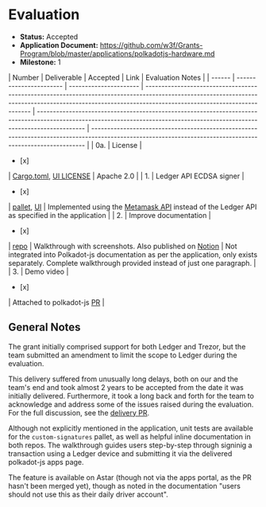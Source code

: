 # Evaluation

- **Status:** Accepted
- **Application Document:** https://github.com/w3f/Grants-Program/blob/master/applications/polkadotjs-hardware.md
- **Milestone:** 1

| Number | Deliverable             | Accepted               | Link                                                                                                                                                                                                   | Evaluation Notes                                                                                                                                                            |
| ------ | ----------------------- | ---------------------- | ------------------------------------------------------------------------------------------------------------------------------------------------------------------------------------------------------ | --------------------------------------------------------------------------------------------------------------------------------------------------------------------------- | ---------------------------------------------------------------------------------------------------------------------------------------------------------- |
| 0a.    | License                 | <ul><li>[x] </li></ul> | [Cargo.toml](https://github.com/AstarNetwork/astar-frame/blob/polkadot-v0.9.24/frame/custom-signatures/Cargo.toml), [UI LICENSE](https://github.com/hoonsubin/apps/blob/page/custom-signature/LICENSE) | Apache 2.0                                                                                                                                                                  |
| 1.     | Ledger API ECDSA signer | <ul><li>[x] </li></ul> | [pallet](https://github.com/AstarNetwork/astar-frame/tree/polkadot-v0.9.24/frame/custom-signatures), [UI](https://github.com/polkadot-js/apps/pull/5903/files)                                         | Implemented using the [Metamask API](https://docs.metamask.io/guide/signing-data.html#signing-data-with-metamask) instead of the Ledger API as specified in the application |
| 2.     | Improve documentation   | <ul><li>[x] </li></ul> | [repo](https://github.com/gluneau/polkadotjs-ecdsa-hardware)                                                                                                                                           | Walkthrough with screenshots. Also published on [Notion](https://astarnetwork.notion.site/Backup-MetaMask-Support-ed399d80c11e4202a056776c20c64370)                         | Not integrated into Polkadot-js documentation as per the application, only exists separately. Complete walkthrough provided instead of just one paragraph. |
| 3.     | Demo video              | <ul><li>[x] </li></ul> | Attached to polkadot-js [PR](https://github.com/polkadot-js/apps/pull/5903)                                                                                                                            |

## General Notes

The grant initially comprised support for both Ledger and Trezor, but the team submitted an amendment to limit the scope to Ledger during the evaluation.

This delivery suffered from unusually long delays, both on our and the team's end and took almost 2 years to be accepted from the date it was initially delivered.
Furthermore, it took a long back and forth for the team to acknowledge and address some of the issues raised during the evaluation.
For the full discussion, see the [delivery PR](https://github.com/w3f/Grant-Milestone-Delivery/pull/83).

Although not explicitly mentioned in the application, unit tests are available for the `custom-signatures` pallet, as well as helpful inline documentation in both repos.
The walkthrough guides users step-by-step through signinig a transaction using a Ledger device and submitting it via the delivered polkadot-js apps page.

The feature is available on Astar (though not via the apps portal, as the PR hasn't been merged yet), though as noted in the documentation "users should not use this as their daily driver account".
